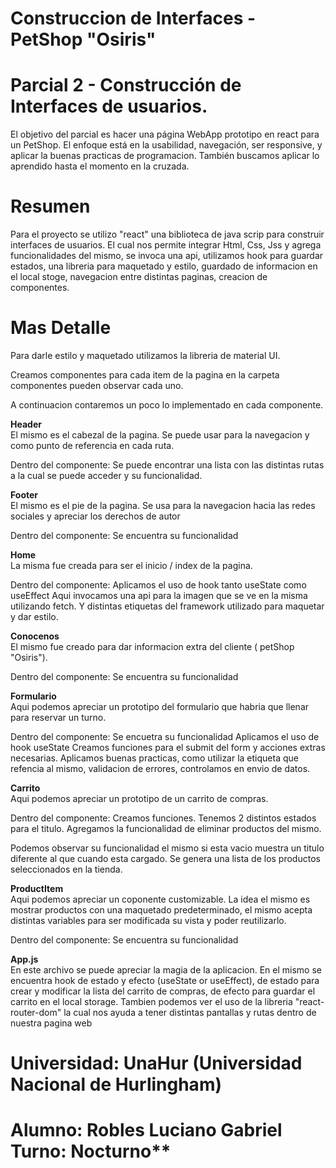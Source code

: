 # Construccion de Interfaces - PetShop "Osiris"

# Parcial 2 - Construcción de Interfaces de usuarios.

El objetivo del parcial es hacer una página WebApp prototipo en react para un PetShop. El enfoque está en la usabilidad, navegación, ser responsive, y aplicar la buenas practicas de programacion. También buscamos aplicar lo aprendido hasta el momento en la cruzada.

# Resumen

Para el proyecto se utilizo "react" una biblioteca de java scrip para construir interfaces de usuarios.
El cual nos permite integrar Html, Css, Jss y agrega funcionalidades del mismo, se invoca una api, utilizamos hook para guardar estados, una libreria para maquetado y estilo, guardado de informacion en el local stoge, navegacion entre distintas paginas, creacion de componentes.

# Mas Detalle

Para darle estilo y maquetado utilizamos la libreria de material UI.

Creamos componentes para cada item de la pagina en la carpeta componentes pueden observar cada uno.

A continuacion contaremos un poco lo implementado en cada componente.

**Header**<br/>
El mismo es el cabezal de la pagina.
Se puede usar para la navegacion y como punto de referencia en cada ruta.

Dentro del componente:
Se puede encontrar una lista con las distintas rutas a la cual se puede acceder y su funcionalidad. 

**Footer**<br/>
El mismo es el pie de la pagina.
Se usa para la navegacion hacia las redes sociales y apreciar los derechos de autor

Dentro del componente:
Se encuentra su funcionalidad

**Home**<br/>
La misma fue creada para ser el inicio / index de la pagina.

Dentro del componente:
Aplicamos el uso de hook tanto useState como useEffect
Aqui invocamos una api para la imagen que se ve en la misma utilizando fetch.
Y distintas etiquetas del framework utilizado para maquetar y dar estilo.

**Conocenos**<br/>
El mismo fue creado para dar informacion extra del cliente ( petShop "Osiris").

Dentro del componente:
Se encuentra su funcionalidad

**Formulario**<br/>
Aqui podemos apreciar un prototipo del formulario que habria que llenar para reservar un turno.

Dentro del componente:
Se encuetra su funcionalidad
Aplicamos el uso de hook useState
Creamos funciones para el submit del form y acciones extras necesarias.
Aplicamos buenas practicas, como utilizar la etiqueta que refencia al mismo, validacion de errores, controlamos en envio de datos.

**Carrito**<br/>
Aqui podemos apreciar un prototipo de un carrito de compras.

Dentro del componente:
Creamos funciones.
Tenemos 2 distintos estados para el titulo.
Agregamos la funcionalidad de eliminar productos del mismo.

Podemos observar su funcionalidad el mismo si esta vacio muestra un titulo diferente al que cuando esta cargado.
Se genera una lista de los productos seleccionados en la tienda.

**ProductItem**<br/>
Aqui podemos apreciar un coponente customizable. La idea el mismo es mostrar productos con una maquetado predeterminado, el mismo acepta distintas variables para ser modificada su vista y poder reutilizarlo.

Dentro del componente:
Se encuentra su funcionalidad

**App.js**<br/>
En este archivo se puede apreciar la magia de la aplicacion. 
En el mismo se encuentra hook de estado y efecto (useState or useEffect), de estado para crear y modificar la lista del carrito de compras, de efecto para guardar el carrito en el local storage.
Tambien podemos ver el uso de la libreria "react-router-dom" la cual nos ayuda a tener distintas pantallas y rutas dentro de nuestra pagina web

# Universidad: UnaHur (Universidad Nacional de Hurlingham)
# Alumno: Robles Luciano Gabriel Turno: Nocturno**
